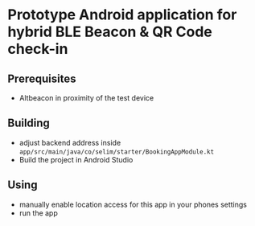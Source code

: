 # Prototype Android application for hybrid BLE Beacon & QR Code check-in

## Prerequisites
- Altbeacon in proximity of the test device

## Building
- adjust backend address inside `app/src/main/java/co/selim/starter/BookingAppModule.kt`
- Build the project in Android Studio

## Using
- manually enable location access for this app in your phones settings
- run the app
